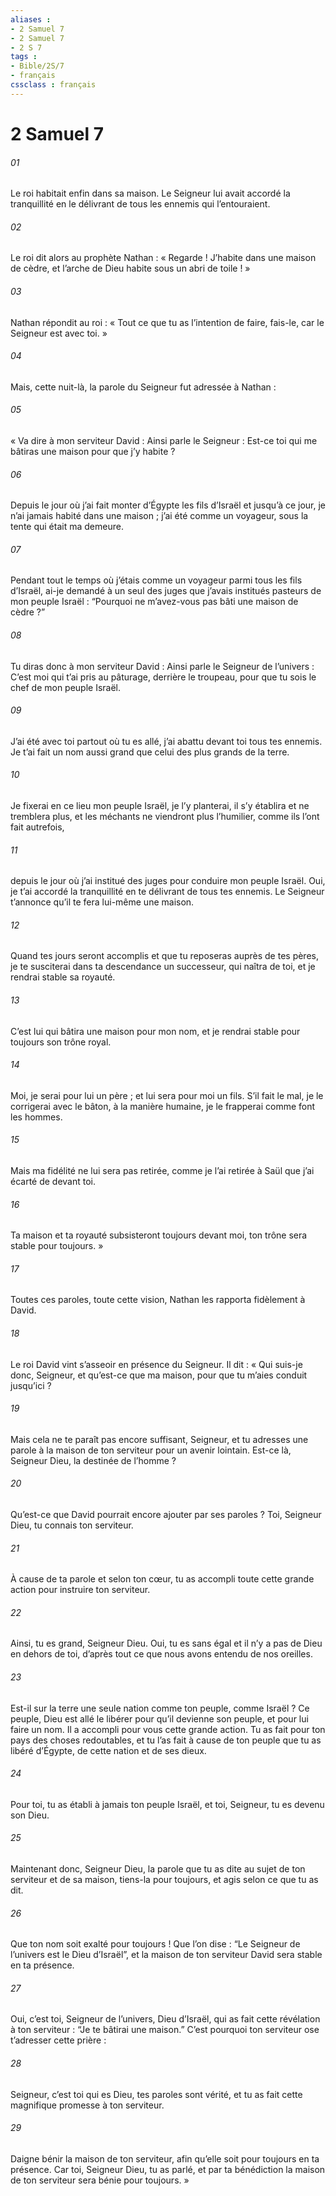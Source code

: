 ```yaml
---
aliases : 
- 2 Samuel 7
- 2 Samuel 7
- 2 S 7
tags : 
- Bible/2S/7
- français
cssclass : français
---
```


# 2 Samuel 7

###### 01
Le roi habitait enfin dans sa maison. Le Seigneur lui avait accordé la tranquillité en le délivrant de tous les ennemis qui l’entouraient.
###### 02
Le roi dit alors au prophète Nathan : « Regarde ! J’habite dans une maison de cèdre, et l’arche de Dieu habite sous un abri de toile ! »
###### 03
Nathan répondit au roi : « Tout ce que tu as l’intention de faire, fais-le, car le Seigneur est avec toi. »
###### 04
Mais, cette nuit-là, la parole du Seigneur fut adressée à Nathan :
###### 05
« Va dire à mon serviteur David : Ainsi parle le Seigneur : Est-ce toi qui me bâtiras une maison pour que j’y habite ?
###### 06
Depuis le jour où j’ai fait monter d’Égypte les fils d’Israël et jusqu’à ce jour, je n’ai jamais habité dans une maison ; j’ai été comme un voyageur, sous la tente qui était ma demeure.
###### 07
Pendant tout le temps où j’étais comme un voyageur parmi tous les fils d’Israël, ai-je demandé à un seul des juges que j’avais institués pasteurs de mon peuple Israël : “Pourquoi ne m’avez-vous pas bâti une maison de cèdre ?”
###### 08
Tu diras donc à mon serviteur David : Ainsi parle le Seigneur de l’univers : C’est moi qui t’ai pris au pâturage, derrière le troupeau, pour que tu sois le chef de mon peuple Israël.
###### 09
J’ai été avec toi partout où tu es allé, j’ai abattu devant toi tous tes ennemis. Je t’ai fait un nom aussi grand que celui des plus grands de la terre.
###### 10
Je fixerai en ce lieu mon peuple Israël, je l’y planterai, il s’y établira et ne tremblera plus, et les méchants ne viendront plus l’humilier, comme ils l’ont fait autrefois,
###### 11
depuis le jour où j’ai institué des juges pour conduire mon peuple Israël. Oui, je t’ai accordé la tranquillité en te délivrant de tous tes ennemis. Le Seigneur t’annonce qu’il te fera lui-même une maison.
###### 12
Quand tes jours seront accomplis et que tu reposeras auprès de tes pères, je te susciterai dans ta descendance un successeur, qui naîtra de toi, et je rendrai stable sa royauté.
###### 13
C’est lui qui bâtira une maison pour mon nom, et je rendrai stable pour toujours son trône royal.
###### 14
Moi, je serai pour lui un père ; et lui sera pour moi un fils. S’il fait le mal, je le corrigerai avec le bâton, à la manière humaine, je le frapperai comme font les hommes.
###### 15
Mais ma fidélité ne lui sera pas retirée, comme je l’ai retirée à Saül que j’ai écarté de devant toi.
###### 16
Ta maison et ta royauté subsisteront toujours devant moi, ton trône sera stable pour toujours. »
###### 17
Toutes ces paroles, toute cette vision, Nathan les rapporta fidèlement à David.
###### 18
Le roi David vint s’asseoir en présence du Seigneur. Il dit : « Qui suis-je donc, Seigneur, et qu’est-ce que ma maison, pour que tu m’aies conduit jusqu’ici ?
###### 19
Mais cela ne te paraît pas encore suffisant, Seigneur, et tu adresses une parole à la maison de ton serviteur pour un avenir lointain. Est-ce là, Seigneur Dieu, la destinée de l’homme ?
###### 20
Qu’est-ce que David pourrait encore ajouter par ses paroles ? Toi, Seigneur Dieu, tu connais ton serviteur.
###### 21
À cause de ta parole et selon ton cœur, tu as accompli toute cette grande action pour instruire ton serviteur.
###### 22
Ainsi, tu es grand, Seigneur Dieu. Oui, tu es sans égal et il n’y a pas de Dieu en dehors de toi, d’après tout ce que nous avons entendu de nos oreilles.
###### 23
Est-il sur la terre une seule nation comme ton peuple, comme Israël ? Ce peuple, Dieu est allé le libérer pour qu’il devienne son peuple, et pour lui faire un nom. Il a accompli pour vous cette grande action. Tu as fait pour ton pays des choses redoutables, et tu l’as fait à cause de ton peuple que tu as libéré d’Égypte, de cette nation et de ses dieux.
###### 24
Pour toi, tu as établi à jamais ton peuple Israël, et toi, Seigneur, tu es devenu son Dieu.
###### 25
Maintenant donc, Seigneur Dieu, la parole que tu as dite au sujet de ton serviteur et de sa maison, tiens-la pour toujours, et agis selon ce que tu as dit.
###### 26
Que ton nom soit exalté pour toujours ! Que l’on dise : “Le Seigneur de l’univers est le Dieu d’Israël”, et la maison de ton serviteur David sera stable en ta présence.
###### 27
Oui, c’est toi, Seigneur de l’univers, Dieu d’Israël, qui as fait cette révélation à ton serviteur : “Je te bâtirai une maison.” C’est pourquoi ton serviteur ose t’adresser cette prière :
###### 28
Seigneur, c’est toi qui es Dieu, tes paroles sont vérité, et tu as fait cette magnifique promesse à ton serviteur.
###### 29
Daigne bénir la maison de ton serviteur, afin qu’elle soit pour toujours en ta présence. Car toi, Seigneur Dieu, tu as parlé, et par ta bénédiction la maison de ton serviteur sera bénie pour toujours. »
